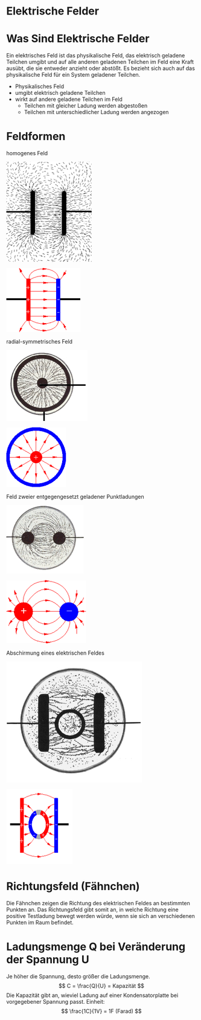 # Elektrische Felder

# Was Sind Elektrische Felder

Ein elektrisches Feld ist das physikalische Feld, das elektrisch geladene Teilchen umgibt und auf alle anderen geladenen Teilchen im Feld eine Kraft ausübt, die sie entweder anzieht oder abstößt. Es bezieht sich auch auf das physikalische Feld für ein System geladener Teilchen.

- Physikalisches Feld
- umgibt elektrisch geladene Teilchen
- wirkt auf andere geladene Teilchen im Feld
    - Teilchen mit gleicher Ladung werden abgestoßen
    - Teilchen mit unterschiedlicher Ladung werden angezogen

# Feldformen

homogenes Feld

![feld_homogen2_ladungenmittel_gru.jpg](Elektrische%20Felder/feld_homogen2_ladungenmittel_gru.jpg)

![feld_homogen03_ladungenmittel_gru.gif](Elektrische%20Felder/feld_homogen03_ladungenmittel_gru.gif)

radial-symmetrisches Feld

![feld_radial1_ladungenmittel_gru.jpg](Elektrische%20Felder/feld_radial1_ladungenmittel_gru.jpg)

![feld_radial3_ladungenmittel_gru.gif](Elektrische%20Felder/feld_radial3_ladungenmittel_gru.gif)

Feld zweier entgegengesetzt geladener Punktladungen

![feld_zw_punkt_ladungenmittel_gru.jpg](Elektrische%20Felder/feld_zw_punkt_ladungenmittel_gru.jpg)

![feld_2_punkt_ladungenmittel_gru.png](Elektrische%20Felder/feld_2_punkt_ladungenmittel_gru.png)

Abschirmung eines elektrischen Feldes

![feld_abschirm1_ladungenmittel_gru.jpg](Elektrische%20Felder/feld_abschirm1_ladungenmittel_gru.jpg)

![Untitled](Elektrische%20Felder/Untitled.png)

# Richtungsfeld (Fähnchen)

Die Fähnchen zeigen die Richtung des elektrischen Feldes an bestimmten Punkten an. Das Richtungsfeld gibt somit an, in welche Richtung eine positive Testladung bewegt werden würde, wenn sie sich an verschiedenen Punkten im Raum befindet.

# Ladungsmenge Q bei Veränderung der Spannung U

Je höher die Spannung, desto größer die Ladungsmenge.
$$ C = \frac{Q}{U} = Kapazität $$
Die Kapazität gibt an, wieviel Ladung auf einer Kondensatorplatte bei vorgegebener Spannung passt.
Einheit: $$ \frac{1C}{1V} = 1F (Farad) $$